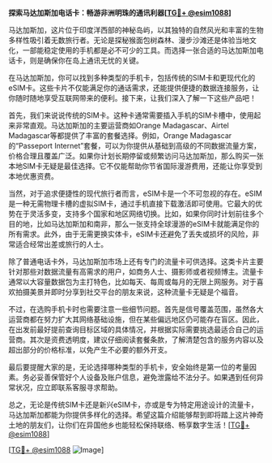 **探索马达加斯加电话卡：畅游非洲明珠的通讯利器[[TG💪+ @esim1088](https://t.me/s/esim1088)]**

马达加斯加，这片位于印度洋西部的神秘岛屿，以其独特的自然风光和丰富的生物多样性吸引着无数旅行者。无论是探秘猴面包树森林、漫步沙滩还是体验当地文化，一部能稳定使用的手机都是必不可少的工具。而选择一张合适的马达加斯加电话卡，则是确保你在岛上通讯无忧的关键。

在马达加斯加，你可以找到多种类型的手机卡，包括传统的SIM卡和更现代化的eSIM卡。这些卡片不仅能满足你的通话需求，还能提供便捷的数据连接服务，让你随时随地享受互联网带来的便利。接下来，让我们深入了解一下这些产品吧！

首先，我们来说说传统的SIM卡。这种卡通常需要插入手机的SIM卡槽中，使用起来非常直观。马达加斯加的主要运营商如Orange Madagascar、Airtel Madagascar等都提供了丰富的套餐选择。例如，Orange Madagascar的“Passeport Internet”套餐，可以为你提供从基础到高级的不同数据流量方案，价格合理且覆盖广泛。如果你计划长期停留或频繁访问马达加斯加，那么购买一张本地SIM卡无疑是最佳选择。它不仅能帮助你节省国际漫游费用，还能让你享受到本地优惠资费。

当然，对于追求便捷性的现代旅行者而言，eSIM卡是一个不可忽视的存在。eSIM是一种无需物理卡槽的虚拟SIM卡，通过手机直接下载激活即可使用。它最大的优势在于灵活多变，支持多个国家和地区网络切换。比如，如果你同时计划前往多个目的地，比如马达加斯加和南非，那么一张支持全球漫游的eSIM卡就能满足你的所有需求。此外，由于无需更换实体卡，eSIM卡还避免了丢失或损坏的风险，非常适合经常出差或旅行的人士。

除了普通电话卡外，马达加斯加市场上还有专门的流量卡可供选择。这类卡片主要针对那些对数据流量有高需求的用户，如商务人士、摄影师或者视频博主。流量卡通常以大容量数据包为主打特色，比如每天、每周或每月的无限上网服务。对于喜欢拍摄美景并即时分享到社交平台的朋友来说，这种流量卡无疑是个福音。

不过，在选购手机卡时也需要注意一些细节问题。首先是信号覆盖范围，虽然各大运营商都在努力扩大其网络基础设施，但在某些偏远地区仍可能存在盲区。因此，在出发前最好提前查询目标区域的具体情况，并根据实际需要挑选最适合自己的运营商。其次是资费透明度，建议仔细阅读套餐条款，了解清楚包含的服务内容以及超出部分的价格标准，以免产生不必要的额外开支。

最后要提醒大家的是，无论选择哪种类型的手机卡，安全始终是第一位的考量因素。务必妥善保管好个人设备及账户信息，避免泄露给不法分子。如果遇到任何异常状况，应立即联系客服寻求帮助。

总之，无论是传统SIM卡还是新兴eSIM卡，亦或是专为特定用途设计的流量卡，马达加斯加都能为你提供多样化的选择。希望这篇介绍能够帮到即将踏上这片神奇土地的朋友们，让你们在异国他乡也能轻松保持联络、畅享数字生活！[[TG💪+ @esim1088](https://t.me/s/esim1088)]

[[TG💪+ @esim1088](https://t.me/s/esim1088) ![Image](https://i.postimg.cc/4NQfJmqS/Snipaste-2025-05-13-00-14-12.png)]